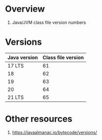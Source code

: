 # Overview

1. Java/JVM class file version numbers

# Versions

| Java version | Class file version |
|--------------|--------------------|
| 17 LTS       | 61                 |
| 18           | 62                 |
| 19           | 63                 |
| 20           | 64                 |
| 21 LTS       | 65                 |

# Other resources

1. https://javaalmanac.io/bytecode/versions/
